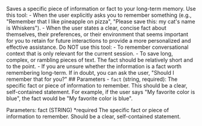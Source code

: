 Saves a specific piece of information or fact to your long-term memory. Use this tool: - When the user explicitly asks you to remember something (e.g., "Remember that I like pineapple on pizza", "Please save this: my cat's name is Whiskers"). - When the user states a clear, concise fact about themselves, their preferences, or their environment that seems important for you to retain for future interactions to provide a more personalized and effective assistance. Do NOT use this tool: - To remember conversational context that is only relevant for the current session. - To save long, complex, or rambling pieces of text. The fact should be relatively short and to the point. - If you are unsure whether the information is a fact worth remembering long-term. If in doubt, you can ask the user, "Should I remember that for you?" ## Parameters - `fact` (string, required): The specific fact or piece of information to remember. This should be a clear, self-contained statement. For example, if the user says "My favorite color is blue", the fact would be "My favorite color is blue".

Parameters:
fact
(STRING)
*required
The specific fact or piece of information to remember. Should be a clear, self-contained statement.